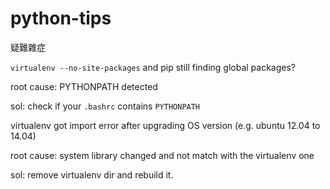 # python-tips
疑難雜症


`virtualenv --no-site-packages` and pip still finding global packages?

root cause: PYTHONPATH detected

sol: check if your `.bashrc` contains `PYTHONPATH`


virtualenv got import error after upgrading OS version (e.g. ubuntu 12.04 to 14.04)

root cause: system library changed and not match with the virtualenv one

sol: remove virtualenv dir and rebuild it.
